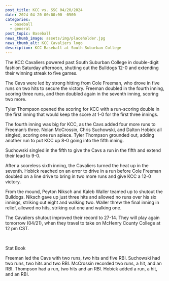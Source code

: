 ```yaml
---
post_title: KCC vs. SSC 04/20/2024
date: 2024-04-20 00:00:00 -0500
categories:
  - baseball
  - general
post_topic: Baseball
news_thumb_image: assets/img/placeholder.jpg
news_thumb_alt: KCC Cavaliers logo
description: KCC Baseball at South Suburban College
---
```

The KCC Cavaliers powered past South Suburban College in double-digit fashion Saturday afternoon, shutting out the Bulldogs 12-0 and extending their winning streak to five games.

The Cavs were led by strong hitting from Cole Freeman, who drove in five runs on two hits to secure the victory. Freeman doubled in the fourth inning, scoring three runs, and then doubled again in the seventh inning, scoring two more.

Tyler Thompson opened the scoring for KCC with a run-scoring double in the first inning that would keep the score at 1-0 for the first three innings.

The fourth inning was big for KCC, as the Cavs added four more runs to Freeman’s three. Nolan McCrossin, Chris Suchowski, and Dalton Hobick all singled, scoring one run apiece. Tyler Thompson grounded out, adding another run to put KCC up 8-0 going into the fifth inning.

Suchowski singled in the fifth to give the Cavs a run in the fifth and extend their lead to 9-0.

After a scoreless sixth inning, the Cavaliers turned the heat up in the seventh. Hobick reached on an error to drive in a run before Cole Freeman doubled on a line drive to bring in two more runs and give KCC a 12-0 victory.

From the mound, Peyton Niksch and Kaleb Waller teamed up to shutout the Bulldogs. Niksch gave up just three hits and allowed no runs over his six innings, striking out eight and walking two. Waller threw the final inning in relief, allowed no hits, striking out one and walking one.

The Cavaliers shutout improved their record to 27-14. They will play again tomorrow (04/21), when they travel to take on McHenry County College at 12 pm CST.

&nbsp;

Stat Book

Freeman led the Cavs with two runs, two hits and five RBI. Suchowski had two runs, two hits and two RBI. McCrossin recorded two runs, a hit, and an RBI. Thompson had a run, two hits and an RBI. Hobick added a run, a hit, and an RBI.